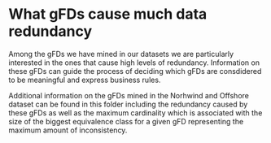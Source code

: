 # What gFDs cause much data redundancy

Among the gFDs we have mined in our datasets we are particularly interested in the ones that cause high levels of redundancy. Information on these gFDs can guide the process of deciding which gFDs are consdidered to be meaningful and express business rules.

Additional information on the gFDs mined in the Norhwind and Offshore dataset can be found in this folder including the redundancy caused by these gFDs as well as the maximum cardinality which is associated with the size of the biggest equivalence class for a given gFD representing the maximum amount of inconsistency.

